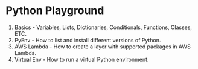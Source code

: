 # Python Playground

1. Basics - Variables, Lists, Dictionaries, Conditionals, Functions, Classes, ETC.
2. PyEnv - How to list and install different versions of Python.
3. AWS Lambda - How to create a layer with supported packages in AWS Lambda.
4. Virtual Env - How to run a virtual Python environment.
